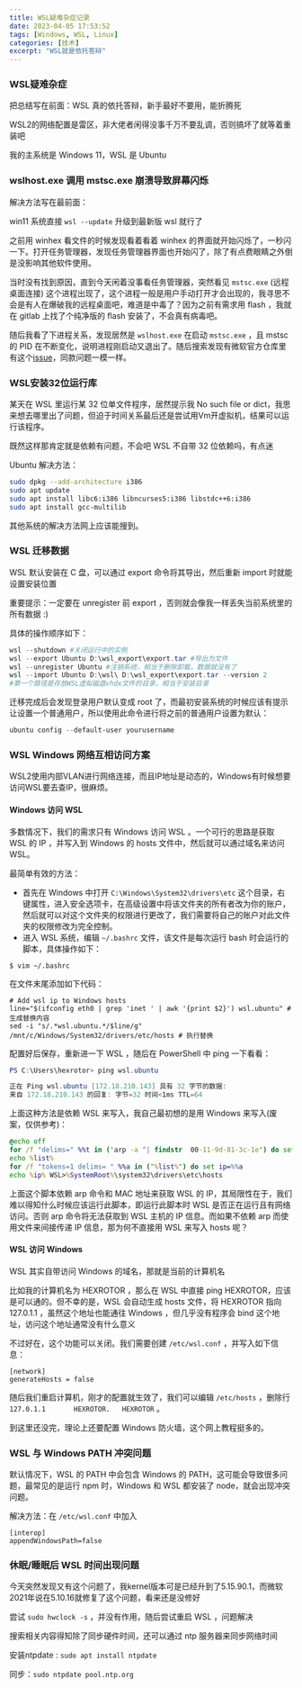 ```yaml
---
title: WSL疑难杂症记录
date: 2023-04-05 17:53:52
tags: [Windows, WSL, Linux]
categories: [技术]
excerpt: "WSL就是依托答辩"
---
```


### WSL疑难杂症

把总结写在前面：WSL 真的依托答辩，新手最好不要用，能折腾死

WSL2的网络配置是雷区，非大佬者闲得没事千万不要乱调，否则搞坏了就等着重装吧

我的主系统是 Windows 11，WSL 是 Ubuntu

### wslhost.exe 调用 mstsc.exe 崩溃导致屏幕闪烁

解决方法写在最前面：

win11 系统直接 `wsl --update` 升级到最新版 wsl 就行了

之前用 winhex 看文件的时候发现看着看着 winhex 的界面就开始闪烁了，一秒闪一下。打开任务管理器，发现任务管理器界面也开始闪了，除了有点费眼睛之外倒是没影响其他软件使用。

当时没有找到原因，直到今天闲着没事看任务管理器，突然看见 `mstsc.exe` (远程桌面连接) 这个进程出现了，这个进程一般是用户手动打开才会出现的，我寻思不会是有人在爆破我的远程桌面吧，难道是中毒了？因为之前有需求用 flash ，我就在 gitlab 上找了个纯净版的 flash 安装了，不会真有病毒吧。

随后我看了下进程关系，发现居然是 `wslhost.exe` 在启动 `mstsc.exe` ，且 mstsc 的 PID 在不断变化，说明进程刚启动又退出了。随后搜索发现有微软官方仓库里有这个[issue](https://github.com/microsoft/wslg/issues/676)，同款问题一模一样。

### WSL安装32位运行库

某天在 WSL 里运行某 32 位单文件程序，居然提示我 No such file or dict，我思来想去哪里出了问题，但迫于时间关系最后还是尝试用Vm开虚拟机，结果可以运行该程序。

既然这样那肯定就是依赖有问题，不会吧 WSL 不自带 32 位依赖吗，有点迷

Ubuntu 解决方法：

```bash
sudo dpkg --add-architecture i386
sudo apt update
sudo apt install libc6:i386 libncurses5:i386 libstdc++6:i386
sudo apt install gcc-multilib
```

其他系统的解决方法网上应该能搜到。

### WSL 迁移数据

WSL 默认安装在 C 盘，可以通过 export 命令将其导出，然后重新 import 时就能设置安装位置

重要提示：一定要在 unregister 前 export ，否则就会像我一样丢失当前系统里的所有数据 :\)

具体的操作顺序如下：

```PowerShell
wsl --shutdown #关闭运行中的实例
wsl --export Ubuntu D:\wsl_export\export.tar #导出为文件
wsl --unregister Ubuntu #注销系统，相当于删除卸载，数据就没有了
wsl --import Ubuntu D:\wsl\ D:\wsl_export\export.tar --version 2 
#第一个路径是存放WSL虚拟磁盘vhdx文件的目录，相当于安装目录
```

迁移完成后会发现登录用户默认变成 root 了，而最初安装系统的时候应该有提示让设置一个普通用户，所以使用此命令进行将之前的普通用户设置为默认：

```PowerShell
ubuntu config --default-user yourusername
```

### WSL Windows 网络互相访问方案

WSL2使用内部VLAN进行网络连接，而且IP地址是动态的，Windows有时候想要访问WSL要去查IP，很麻烦。

#### Windows 访问 WSL

多数情况下，我们的需求只有 Windows 访问 WSL 。一个可行的思路是获取 WSL 的 IP ，并写入到 Windows 的 hosts 文件中，然后就可以通过域名来访问 WSL。

最简单有效的方法：

- 首先在 Windows 中打开 `C:\Windows\System32\drivers\etc` 这个目录，右键属性，进入安全选项卡，在高级设置中将该文件夹的所有者改为你的账户，然后就可以对这个文件夹的权限进行更改了，我们需要将自己的账户对此文件夹的权限修改为完全控制。
- 进入 WSL 系统，编辑 `~/.bashrc` 文件，该文件是每次运行 bash 时会运行的脚本，具体操作如下：
```Shell
$ vim ~/.bashrc
```

在文件末尾添加如下代码：

```Shell
# Add wsl ip to Windows hosts
line="$(ifconfig eth0 | grep 'inet ' | awk '{print $2}') wsl.ubuntu" # 生成替换内容
sed -i "s/.*wsl.ubuntu.*/$line/g" /mnt/c/Windows/System32/drivers/etc/hosts # 执行替换
```

配置好后保存，重新进一下 WSL ，随后在 PowerShell 中 ping 一下看看：

```PowerShell
PS C:\Users\hexrotor> ping wsl.ubuntu

正在 Ping wsl.ubuntu [172.18.210.143] 具有 32 字节的数据:
来自 172.18.210.143 的回复: 字节=32 时间<1ms TTL=64
```

上面这种方法是依赖 WSL 来写入，我自己最初想的是用 Windows 来写入(废案，仅供参考)：

```cmd
@echo off
for /f "delims=" %%t in ('arp -a ^| findstr  00-11-9d-81-3c-1e') do set list=%%t
echo %list%
for /f "tokens=1 delims= " %%a in ("%list%") do set ip=%%a
echo %ip% WSL>%SystemRoot%\system32\drivers\etc\hosts
```

上面这个脚本依赖 arp 命令和 MAC 地址来获取 WSL 的 IP，其局限性在于，我们难以得知什么时候应该运行此脚本，即运行此脚本时 WSL 是否正在运行且有网络访问。否则 arp 命令将无法获取到 WSL 主机的 IP 信息。而如果不依赖 arp 而使用文件来间接传递 IP 信息，那为何不直接用 WSL 来写入 hosts 呢？

#### WSL 访问 Windows

WSL 其实自带访问 Windows 的域名，那就是当前的计算机名

比如我的计算机名为 HEXROTOR ，那么在 WSL 中直接 ping HEXROTOR，应该是可以通的。但不幸的是，WSL 会自动生成 hosts 文件，将 HEXROTOR 指向 127.0.1.1 ，虽然这个地址也能通往 Windows ，但几乎没有程序会 bind 这个地址，访问这个地址通常没有什么意义

不过好在，这个功能可以关闭。我们需要创建 `/etc/wsl.conf` ，并写入如下信息：

```vim
[network]
generateHosts = false
```

随后我们重启计算机，刚才的配置就生效了，我们可以编辑 `/etc/hosts` ，删除行 `127.0.1.1       HEXROTOR.   HEXROTOR` 。

到这里还没完，理论上还要配置 Windows 防火墙，这个网上教程挺多的。

### WSL 与 Windows PATH 冲突问题

默认情况下，WSL 的 PATH 中会包含 Windows 的 PATH，这可能会导致很多问题，最常见的是运行 npm 时，Windows 和 WSL 都安装了 node，就会出现冲突问题。

解决方法：在 `/etc/wsl.conf` 中加入 

```
[interop]
appendWindowsPath=false
```

### 休眠/睡眠后 WSL 时间出现问题

今天突然发现又有这个问题了，我kernel版本可是已经升到了5.15.90.1，而微软2021年说在5.10.16就修复了这个问题，看来还是没修好

尝试 `sudo hwclock -s` ，并没有作用，随后尝试重启 WSL ，问题解决

搜索相关内容得知除了同步硬件时间，还可以通过 ntp 服务器来同步网络时间

安装ntpdate : `sudo apt install ntpdate`

同步：`sudo ntpdate pool.ntp.org`
